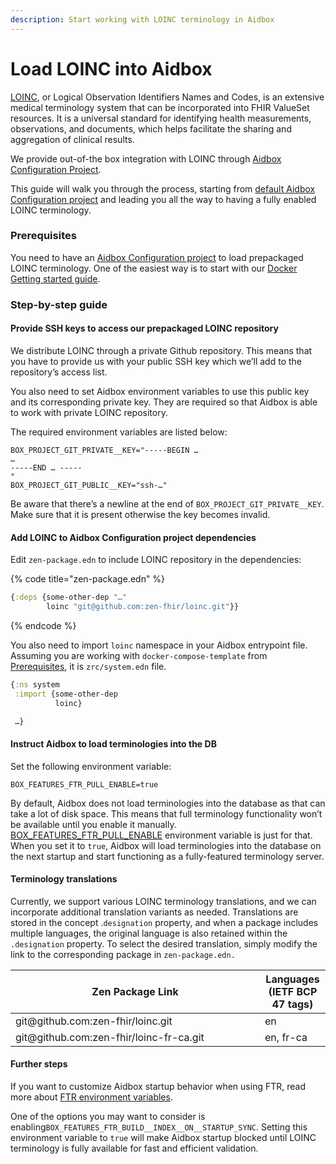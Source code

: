 ```yaml
---
description: Start working with LOINC terminology in Aidbox
---
```


# Load LOINC into Aidbox

[LOINC](https://loinc.org/), or Logical Observation Identifiers Names and Codes, is an extensive medical terminology system that can be incorporated into FHIR ValueSet resources. It is a universal standard for identifying health measurements, observations, and documents, which helps facilitate the sharing and aggregation of clinical results.

We provide out-of-the box integration with LOINC through [Aidbox Configuration Project](../../../aidbox-configuration/aidbox-zen-lang-project/).&#x20;

This guide will walk you through the process, starting from [default Aidbox Configuration project](https://github.com/Aidbox/aidbox-docker-compose) and leading you all the way to having a fully enabled LOINC terminology.

### Prerequisites

You need to have an [Aidbox Configuration project](../../../getting-started/installation/) to load prepackaged LOINC terminology. One of the easiest way is to start with our [Docker Getting started guide](../../../getting-started/run-aidbox/run-aidbox-locally-with-docker.md).

### Step-by-step guide

#### Provide SSH keys to access our prepackaged LOINC repository

We distribute LOINC through a private Github repository. This means that you have to provide us with your public SSH key which we’ll add to the repository’s access list.

You also need to set Aidbox environment variables to use this public key and its corresponding private key. They are required so that Aidbox is able to work with private LOINC repository.

The required environment variables are listed below:

```shell
BOX_PROJECT_GIT_PRIVATE__KEY="-----BEGIN …
…
-----END … -----
"
BOX_PROJECT_GIT_PUBLIC__KEY="ssh-…"
```

Be aware that there’s a newline at the end of `BOX_PROJECT_GIT_PRIVATE__KEY`. Make sure that it is present otherwise the key becomes invalid.

#### Add LOINC to Aidbox Configuration project dependencies

Edit `zen-package.edn` to include LOINC repository in the dependencies:

{% code title="zen-package.edn" %}
```clojure
{:deps {some-other-dep "…"
        loinc "git@github.com:zen-fhir/loinc.git"}}
```
{% endcode %}

You also need to import `loinc` namespace in your Aidbox entrypoint file. Assuming you are working with `docker-compose-template` from [Prerequisites](load-loinc-into-aidbox.md#prerequisites), it is `zrc/system.edn` file.

```clojure
{:ns system
 :import {some-other-dep
          loinc}

 …}
```

#### Instruct Aidbox to load terminologies into the DB

Set the following environment variable:

```
BOX_FEATURES_FTR_PULL_ENABLE=true
```

By default, Aidbox does not load terminologies into the database as that can take a lot of disk space. This means that full terminology functionality won’t be available until you enable it manually. [BOX\_FEATURES\_FTR\_PULL\_ENABLE](../../../reference/configuration/environment-variables/ftr.md) environment variable is just for that. When you set it to `true`, Aidbox will load terminologies into the database on the next startup and start functioning as a fully-featured terminology server.

#### Terminology translations

Currently, we support various LOINC terminology translations, and we can incorporate additional translation variants as needed. Translations are stored in the concept .`designation` property, and when a package includes multiple languages, the original language is also retained within the `.designation` property. To select the desired translation, simply modify the link to the corresponding package in `zen-package.edn.`

<table><thead><tr><th width="383">Zen Package Link</th><th>Languages (IETF BCP 47 tags)</th></tr></thead><tbody><tr><td>git@github.com:zen-fhir/loinc.git</td><td>en</td></tr><tr><td>git@github.com:zen-fhir/loinc-fr-ca.git</td><td>en, fr-ca</td></tr></tbody></table>

#### Further steps

If you want to customize Aidbox startup behavior when using FTR, read more about [FTR environment variables](../../../reference/configuration/environment-variables/ftr.md).

One of the options you may want to consider is enabling`BOX_FEATURES_FTR_BUILD__INDEX__ON__STARTUP_SYNC`. Setting this environment variable to `true` will make Aidbox startup blocked until LOINC terminology is fully available for fast and efficient validation.
